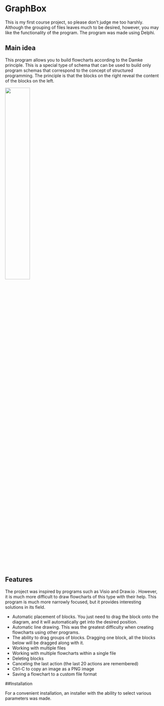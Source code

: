 # GraphBox

This is my first course project, so please don't judge me too harshly. Although the grouping of files leaves much to be desired, however, you may like the functionality of the program.
The program was made using Delphi.

## Main idea

<p> This program allows you to build flowcharts according to the Damke principle. This is a special type of schema that can be used to build only program schemas that correspond to the concept of structured programming. The principle is that the blocks on the right reveal the content of the blocks on the left.</p>
<p text-align: center><img width="40%" src="https://github.com/user-attachments/assets/c9fcd6a6-006e-4313-a655-9d212f013727"></p>

## Features

The project was inspired by programs such as Visio and Draw.io . However, it is much more difficult to draw flowcharts of this type with their help. This program is much more narrowly focused, but it provides interesting solutions in its field.

- Automatic placement of blocks. You just need to drag the block onto the diagram, and it will automatically get into the desired position.
- Automatic line drawing. This was the greatest difficulty when creating flowcharts using other programs.
- The ability to drag groups of blocks. Dragging one block, all the blocks below will be dragged along with it.
- Working with multiple files
- Working with multiple flowcharts within a single file
- Deleting blocks
- Canceling the last action (the last 20 actions are remembered)
- Ctrl-C to copy an image as a PNG image
- Saving a flowchart to a custom file format

##Installation

For a convenient installation, an installer with the ability to select various parameters was made.
